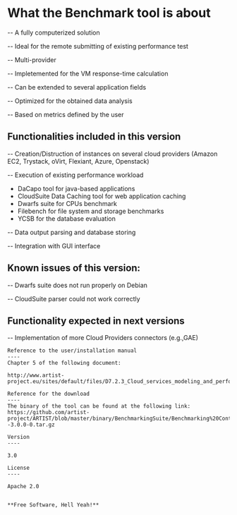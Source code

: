 What the Benchmark tool is about
==================


-- A fully computerized solution
 	
-- Ideal for the remote submitting of existing performance test
 
-- Multi-provider
	
-- Impletemented for the VM response-time calculation
 	
-- Can be extended to several application fields

-- Optimized for the obtained data analysis
 	
-- Based on metrics defined by the user


Functionalities included in this version
----

-- 	Creation/Distruction of instances on several cloud providers (Amazon EC2, Trystack, oVirt, Flexiant, Azure, Openstack)

-- Execution of existing performance workload
- DaCapo tool for java-based applications
- CloudSuite Data Caching tool for web application caching
- Dwarfs suite for CPUs benchmark
- Filebench for file system and storage benchmarks
- YCSB for the database evaluation

-- Data output parsing and database storing 

-- Integration with GUI interface    

Known issues of this version:
----
-- Dwarfs suite does not run properly on Debian

-- CloudSuite parser could not work correctly


Functionality expected in next versions
----

-- Implementation of more Cloud Providers connectors (e.g.,GAE)
````````
Reference to the user/installation manual
----
Chapter 5 of the following document:

http://www.artist-project.eu/sites/default/files/D7.2.3_Cloud_services_modeling_and_performance_analysis_framework_M30_31032015.pdf

Reference for the download
----
The binary of the tool can be found at the following link:
https://github.com/artist-project/ARTIST/blob/master/binary/BenchmarkingSuite/Benchmarking%20Controller--3.0.0-0.tar.gz

Version
----

3.0

License
----

Apache 2.0


**Free Software, Hell Yeah!**


